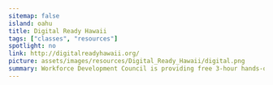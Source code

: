 ```yaml
---
sitemap: false
island: oahu
title: Digital Ready Hawaii
tags: ["classes", "resources"]
spotlight: no
link: http://digitalreadyhawaii.org/
picture: assets/images/resources/Digital_Ready_Hawaii/digital.png
summary: Workforce Development Council is providing free 3-hour hands-on classes for adults with little or no computer experience. Get an introduction to computers, learn to navigate the web, and set up an email account! These classes have a small class size, printed materials, and resources for continued learning.
---
```

